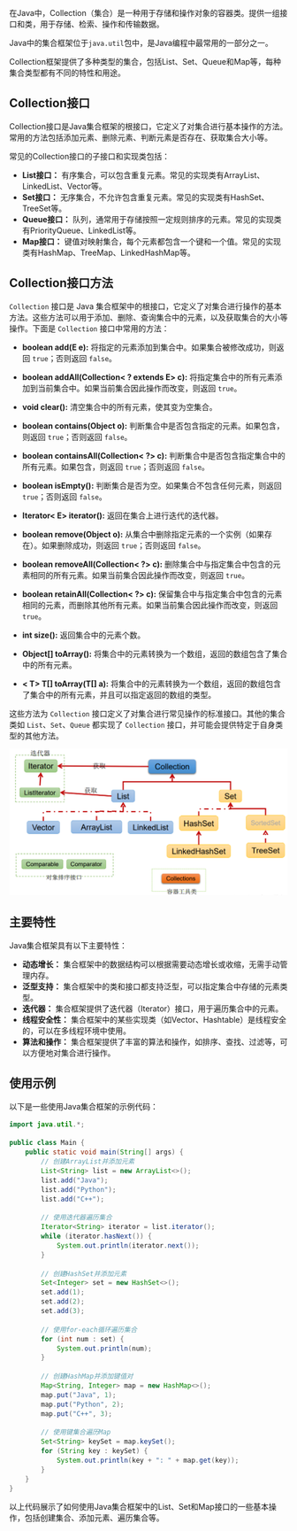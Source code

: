 在Java中，Collection（集合）是一种用于存储和操作对象的容器类。提供一组接口和类，用于存储、检索、操作和传输数据。

Java中的集合框架位于`java.util`包中，是Java编程中最常用的一部分之一。

Collection框架提供了多种类型的集合，包括List、Set、Queue和Map等，每种集合类型都有不同的特性和用途。

## Collection接口

Collection接口是Java集合框架的根接口，它定义了对集合进行基本操作的方法。常用的方法包括添加元素、删除元素、判断元素是否存在、获取集合大小等。

常见的Collection接口的子接口和实现类包括：

- **List接口：** 有序集合，可以包含重复元素。常见的实现类有ArrayList、LinkedList、Vector等。
- **Set接口：** 无序集合，不允许包含重复元素。常见的实现类有HashSet、TreeSet等。
- **Queue接口：** 队列，通常用于存储按照一定规则排序的元素。常见的实现类有PriorityQueue、LinkedList等。
- **Map接口：** 键值对映射集合，每个元素都包含一个键和一个值。常见的实现类有HashMap、TreeMap、LinkedHashMap等。

## Collection接口方法

`Collection` 接口是 Java 集合框架中的根接口，它定义了对集合进行操作的基本方法。这些方法可以用于添加、删除、查询集合中的元素，以及获取集合的大小等操作。下面是 `Collection` 接口中常用的方法：

- **boolean add(E e):** 将指定的元素添加到集合中。如果集合被修改成功，则返回 `true`；否则返回 `false`。

- **boolean addAll(Collection< ? extends E> c):** 将指定集合中的所有元素添加到当前集合中。如果当前集合因此操作而改变，则返回 `true`。

- **void clear():** 清空集合中的所有元素，使其变为空集合。

- **boolean contains(Object o):** 判断集合中是否包含指定的元素。如果包含，则返回 `true`；否则返回 `false`。

- **boolean containsAll(Collection< ?> c):** 判断集合中是否包含指定集合中的所有元素。如果包含，则返回 `true`；否则返回 `false`。

- **boolean isEmpty():** 判断集合是否为空。如果集合不包含任何元素，则返回 `true`；否则返回 `false`。

- **Iterator< E> iterator():** 返回在集合上进行迭代的迭代器。

- **boolean remove(Object o):** 从集合中删除指定元素的一个实例（如果存在）。如果删除成功，则返回 `true`；否则返回 `false`。

- **boolean removeAll(Collection< ?> c):** 删除集合中与指定集合中包含的元素相同的所有元素。如果当前集合因此操作而改变，则返回 `true`。

- **boolean retainAll(Collection< ?> c):** 保留集合中与指定集合中包含的元素相同的元素，而删除其他所有元素。如果当前集合因此操作而改变，则返回 `true`。

- **int size():** 返回集合中的元素个数。

- **Object[] toArray():** 将集合中的元素转换为一个数组，返回的数组包含了集合中的所有元素。

- **< T> T[] toArray(T[] a):** 将集合中的元素转换为一个数组，返回的数组包含了集合中的所有元素，并且可以指定返回的数组的类型。

这些方法为 `Collection` 接口定义了对集合进行常见操作的标准接口。其他的集合类如 `List`、`Set`、`Queue` 都实现了 `Collection` 接口，并可能会提供特定于自身类型的其他方法。

![](assets/04.集合_image_1.png)

## 主要特性

Java集合框架具有以下主要特性：

- **动态增长：** 集合框架中的数据结构可以根据需要动态增长或收缩，无需手动管理内存。
- **泛型支持：** 集合框架中的类和接口都支持泛型，可以指定集合中存储的元素类型。
- **迭代器：** 集合框架提供了迭代器（Iterator）接口，用于遍历集合中的元素。
- **线程安全性：** 集合框架中的某些实现类（如Vector、Hashtable）是线程安全的，可以在多线程环境中使用。
- **算法和操作：** 集合框架提供了丰富的算法和操作，如排序、查找、过滤等，可以方便地对集合进行操作。

## 使用示例

以下是一些使用Java集合框架的示例代码：

```java
import java.util.*;

public class Main {
    public static void main(String[] args) {
        // 创建ArrayList并添加元素
        List<String> list = new ArrayList<>();
        list.add("Java");
        list.add("Python");
        list.add("C++");

        // 使用迭代器遍历集合
        Iterator<String> iterator = list.iterator();
        while (iterator.hasNext()) {
            System.out.println(iterator.next());
        }

        // 创建HashSet并添加元素
        Set<Integer> set = new HashSet<>();
        set.add(1);
        set.add(2);
        set.add(3);

        // 使用for-each循环遍历集合
        for (int num : set) {
            System.out.println(num);
        }

        // 创建HashMap并添加键值对
        Map<String, Integer> map = new HashMap<>();
        map.put("Java", 1);
        map.put("Python", 2);
        map.put("C++", 3);

        // 使用键集合遍历Map
        Set<String> keySet = map.keySet();
        for (String key : keySet) {
            System.out.println(key + ": " + map.get(key));
        }
    }
}
```

以上代码展示了如何使用Java集合框架中的List、Set和Map接口的一些基本操作，包括创建集合、添加元素、遍历集合等。

